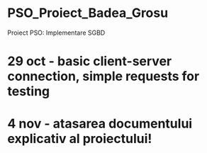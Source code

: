 # PSO_Proiect_Badea_Grosu
Proiect PSO: Implementare SGBD

# 29 oct - basic client-server connection, simple requests for testing
# 4 nov - atasarea documentului explicativ al proiectului!
